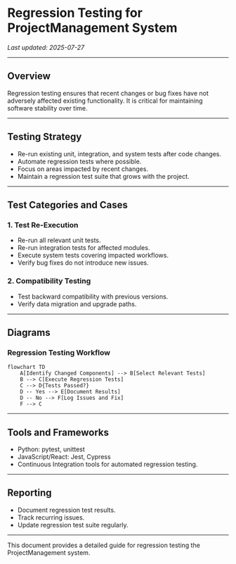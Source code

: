 # Regression Testing for ProjectManagement System

_Last updated: 2025-07-27_

---

## Overview

Regression testing ensures that recent changes or bug fixes have not adversely affected existing functionality. It is critical for maintaining software stability over time.

---

## Testing Strategy

- Re-run existing unit, integration, and system tests after code changes.
- Automate regression tests where possible.
- Focus on areas impacted by recent changes.
- Maintain a regression test suite that grows with the project.

---

## Test Categories and Cases

### 1. Test Re-Execution

- Re-run all relevant unit tests.
- Re-run integration tests for affected modules.
- Execute system tests covering impacted workflows.
- Verify bug fixes do not introduce new issues.

### 2. Compatibility Testing

- Test backward compatibility with previous versions.
- Verify data migration and upgrade paths.

---

## Diagrams

### Regression Testing Workflow

```mermaid
flowchart TD
    A[Identify Changed Components] --> B[Select Relevant Tests]
    B --> C[Execute Regression Tests]
    C --> D{Tests Passed?}
    D -- Yes --> E[Document Results]
    D -- No --> F[Log Issues and Fix]
    F --> C
```

---

## Tools and Frameworks

- Python: pytest, unittest
- JavaScript/React: Jest, Cypress
- Continuous Integration tools for automated regression testing.

---

## Reporting

- Document regression test results.
- Track recurring issues.
- Update regression test suite regularly.

---

This document provides a detailed guide for regression testing the ProjectManagement system.
